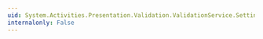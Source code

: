 ```yaml
---
uid: System.Activities.Presentation.Validation.ValidationService.Settings
internalonly: False
---
```

